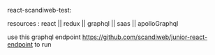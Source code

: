 react-scandiweb-test: 

resources :
react || redux || graphql || saas || apolloGraphql


use this graphql endpoint https://github.com/scandiweb/junior-react-endpoint to run
 

